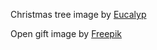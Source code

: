 Christmas tree image by [Eucalyp](https://www.freepik.com/icon/christmas-tree_3715164)

Open gift image by [Freepik](https://www.freepik.com/icon/present_4525701)